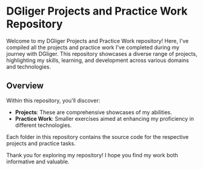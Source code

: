 # DGliger Projects and Practice Work Repository

Welcome to my DGliger Projects and Practice Work repository! Here, I've compiled all the projects and practice work I've completed during my journey with DGliger. This repository showcases a diverse range of projects, highlighting my skills, learning, and development across various domains and technologies.

## Overview

Within this repository, you'll discover:

- **Projects**: These are comprehensive showcases of my abilities.
- **Practice Work**: Smaller exercises aimed at enhancing my proficiency in different technologies.

Each folder in this repository contains the source code for the respective projects and practice tasks.

Thank you for exploring my repository! I hope you find my work both informative and valuable.
